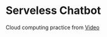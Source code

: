 # Serveless Chatbot

Cloud computing practice from [Video](https://www.youtube.com/watch?v=HgGE-i4LTDM&list=PLzHaXzj_WAymv8Vu5CmiRgIUu3OB6Lep5&index=2)
